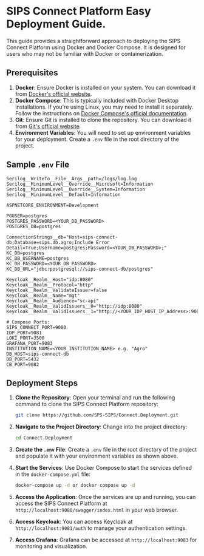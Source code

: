 # SIPS Connect Platform Easy Deployment Guide.

This guide provides a straightforward approach to deploying the SIPS Connect Platform using Docker and Docker Compose. It is designed for users who may not be familiar with Docker or containerization.

## Prerequisites

1. **Docker**: Ensure Docker is installed on your system. You can download it from [Docker's official website](https://www.docker.com/get-started).
2. **Docker Compose**: This is typically included with Docker Desktop installations. If you're using Linux, you may need to install it separately. Follow the instructions on [Docker Compose's official documentation](https://docs.docker.com/compose/install/).
3. **Git**: Ensure Git is installed to clone the repository. You can download it from [Git's official website](https://git-scm.com/downloads).
4. **Environment Variables**: You will need to set up environment variables for your deployment. Create a `.env` file in the root directory of the project.

## Sample `.env` File

```env
Serilog__WriteTo__File__Args__path=/logs/log.log
Serilog__MinimumLevel__Override__Microsoft=Information
Serilog__MinimumLevel__Override__System=Information
Serilog__MinimumLevel__Default=Information

ASPNETCORE_ENVIRONMENT=Development

PGUSER=postgres
POSTGRES_PASSWORD=<YOUR_DB_PASSWORD>
POSTGRES_DB=postgres

ConnectionStrings__db="Host=sips-connect-db;Database=sips.db.agro;Include Error Detail=True;Username=postgres;Password=<YOUR_DB_PASSWORD>;"
KC_DB=postgres
KC_DB_USERNAME=postgres
KC_DB_PASSWORD=<YOUR_DB_PASSWORD>
KC_DB_URL="jdbc:postgresql://sips-connect-db/postgres"

Keycloak__Realm__Host="idp:8080"
Keycloak__Realm__Protocol="http"
Keycloak__Realm__ValidateIssuer=false
Keycloak__Realm__Name="mgt"
Keycloak__Realm__Audience="sc-api"
Keycloak__Realm__ValidIssuers__0="http://idp:8080"
Keycloak__Realm__ValidIssuers__1="http://<YOUR_IDP_HOST_IP_Address>:9081"

# Compose Ports:
SIPS_CONNECT_PORT=9080
IDP_PORT=9081
LOKI_PORT=3500
GRAFANA_PORT=9083
INSTITUTION_NAME=<YOUR_INSTITUTION_NAME> e.g. "Agro"
DB_HOST=sips-connect-db
DB_PORT=5432
CB_PORT=9082
```

## Deployment Steps

1. **Clone the Repository**: Open your terminal and run the following command to clone the SIPS Connect Platform repository:

   ```bash
   git clone https://github.com/SPS-SIPS/Connect.Deployment.git
   ```

2. **Navigate to the Project Directory**: Change into the project directory:
   ```bash
   cd Connect.Deployment
   ```
3. **Create the `.env` File**: Create a `.env` file in the root directory of the project and populate it with your environment variables as shown above.
4. **Start the Services**: Use Docker Compose to start the services defined in the `docker-compose.yml` file:
   ```bash
   docker-compose up -d or docker compose up -d 
   ```
5. **Access the Application**: Once the services are up and running, you can access the SIPS Connect Platform at `http://localhost:9080/swagger/index.html` in your web browser.
6. **Access Keycloak**: You can access Keycloak at `http://localhost:9081/auth` to manage your authentication settings.
7. **Access Grafana**: Grafana can be accessed at `http://localhost:9083` for monitoring and visualization.
